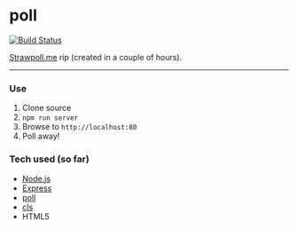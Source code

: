 poll
====


[![Build Status](https://travis-ci.org/opensoars/poll.svg?branch=master)](https://travis-ci.org/opensoars/poll)


[Strawpoll.me](http://www.strawpoll.me/) rip (created in a couple of hours).


---


### Use
1. Clone source
2. `npm run server`
3. Browse to `http://localhost:80`
4. Poll away!


### Tech used (so far)
* [Node.js](http://nodejs.org/)
* [Express](http://expressjs.com/)
* [poll](https://github.com/opensoars/ezlog)
* [cls](https://github.com/opensoars/cls)
* HTML5




